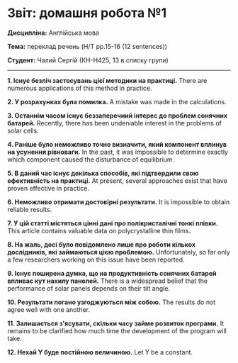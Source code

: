 # Звіт: домашня робота №1

**Дисципліна:** Англійська мова

**Тема:** переклад речень (H/T pp.15-16 (12 sentences))

**Студент:** Чалий Сергій (КН-Н425, 13 в списку групи)

---

**1. Існує безліч застосувань цієї методики на практиці.**
There are numerous applications of this method in practice.

**2. У розрахунках була помилка.**
A mistake was made in the calculations.

**3. Останнім часом існує беззаперечний інтерес до проблем сонячних батарей.**
Recently, there has been undeniable interest in the problems of solar cells.

**4. Раніше було неможливо точно визначити, який компонент вплинув на усунення рівноваги.**
In the past, it was impossible to determine exactly which component caused the disturbance of equilibrium.

**5. В даний час існує декілька способів, які підтвердили свою ефективність на практиці.**
At present, several approaches exist that have proven effective in practice.

**6. Неможливо отримати достовірні результати.**
It is impossible to obtain reliable results.

**7. У цій статті містяться цінні дані про полікристалічні тонкі плівки.**
This article contains valuable data on polycrystalline thin films.

**8. На жаль, досі було повідомлено лише про роботи кількох дослідників, які займаються цією проблемою.**
Unfortunately, so far only a few researchers working on this issue have been reported.

**9. Існує поширена думка, що на продуктивність сонячних батарей впливає кут нахилу панелей.**
There is a widespread belief that the performance of solar panels depends on their tilt angle.

**10. Результати погано узгоджуються між собою.**
The results do not agree well with one another.

**11. Залишається з'ясувати, скільки часу займе розвиток програми.**
It remains to be clarified how much time the development of the program will take.

**12. Нехай Y буде постійною величиною.**
Let Y be a constant.

